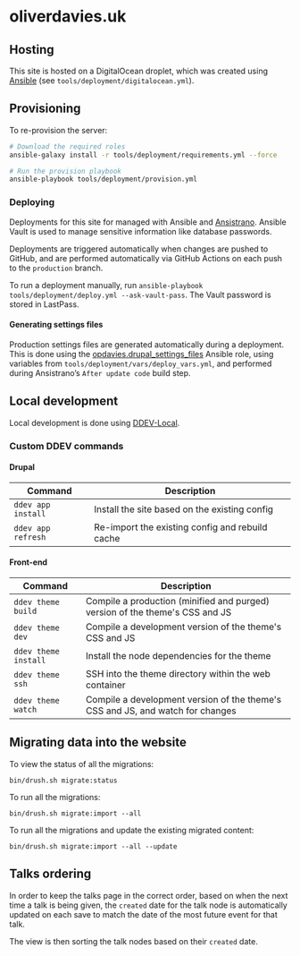 # oliverdavies.uk

## Hosting

This site is hosted on a DigitalOcean droplet, which was created using [Ansible][] (see `tools/deployment/digitalocean.yml`).

[Ansible]: https://www.ansible.com

## Provisioning

To re-provision the server:

```bash
# Download the required roles
ansible-galaxy install -r tools/deployment/requirements.yml --force

# Run the provision playbook
ansible-playbook tools/deployment/provision.yml
```

### Deploying

Deployments for this site for managed with Ansible and [Ansistrano][].
Ansible Vault is used to manage sensitive information like database passwords.

Deployments are triggered automatically when changes are pushed to GitHub, and are performed automatically via GitHub Actions on each push to the `production` branch.

To run a deployment manually, run `ansible-playbook tools/deployment/deploy.yml --ask-vault-pass`.
The Vault password is stored in LastPass.

[Ansistrano]: https://ansistrano.com

#### Generating settings files

Production settings files are generated automatically during a deployment. This is done using the [opdavies.drupal_settings_files][drupal_settings_files] Ansible role, using variables from `tools/deployment/vars/deploy_vars.yml`, and performed during Ansistrano’s `After update code` build step.

[drupal_settings_files]: https://galaxy.ansible.com/opdavies/drupal_settings_files

## Local development

Local development is done using [DDEV-Local](https://www.ddev.com/ddev-local).

### Custom DDEV commands

#### Drupal

| Command | Description |
| --- | --- |
| `ddev app install` | Install the site based on the existing config |
| `ddev app refresh` | Re-import the existing config and rebuild cache |

#### Front-end

| Command | Description |
| --- | --- |
| `ddev theme build` | Compile a production (minified and purged) version of the theme's CSS and JS |
| `ddev theme dev` | Compile a development version of the theme's CSS and JS |
| `ddev theme install` | Install the node dependencies for the theme |
| `ddev theme ssh` | SSH into the theme directory within the web container |
| `ddev theme watch` | Compile a development version of the theme's CSS and JS, and watch for changes |

## Migrating data into the website

To view the status of all the migrations:

    bin/drush.sh migrate:status

To run all the migrations:

    bin/drush.sh migrate:import --all

To run all the migrations and update the existing migrated content:

    bin/drush.sh migrate:import --all --update

## Talks ordering

In order to keep the talks page in the correct order, based on when the next time a talk is being given, the `created` date for the talk node is automatically updated on each save to match the date of the most future event for that talk.

The view is then sorting the talk nodes based on their `created` date.
